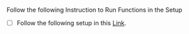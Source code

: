 Follow the following Instruction to Run Functions in the Setup
- [ ] Follow the following setup in this [Link](https://github.com/ganeshb15/Tools/blob/master/PythonOnlineSetup/doc/OnlineSetup.html).
